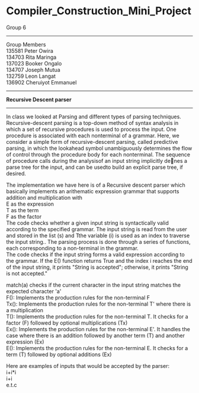 # Compiler_Construction_Mini_Project
Group 6  

___________________________________________________________________________________________________________
Group Members  
135581 Peter Owira  
134703 Rita Maringa  
137023 Booker Ongalo  
134707 Joseph Mutua  
132759 Leon Langat  
136902 Cheruiyot Emmanuel
___________________________________________________________________________________________________________

**Recursive Descent parser**
____________________________________________________________________________________________________________
In class we looked at Parsing and different types of parsing techniques. Recursive-descent parsing is a top-down method of syntax analysis in which a set of recursive procedures is used to process the input. One procedure is
associated with each nonterminal of a grammar. Here, we consider a simple form of recursive-descent parsing, called predictive parsing, in which the lookahead symbol unambiguously determines the flow of control through the procedure
body for each nonterminal. The sequence of procedure calls during the analysisof an input string implicitly denes a parse tree for the input, and can be usedto build an explicit parse tree, if desired.

The implementation we have here is of a Recursive descent parser which basically implements an arithematic expression grammar that supports addition and multiplication with   
E as the expression  
T as the term  
F as the factor  
The code checks whether a given input string is syntactically valid according to the specified grammar. The input string is read from the user and stored in the list (s) and Tthe variable (i) is used as an index to traverse the input string.. The parsing process is done through a series of functions, each corresponding to a non-terminal in the grammar.  
The code checks if the input string forms a valid expression according to the grammar. If the E() function returns True and the index i reaches the end of the input string, it prints "String is accepted"; otherwise, it prints "String is not accepted."

match(a) checks if the current character in the input string matches the expected character 'a'  
F(): Implements the production rules for the non-terminal F  
Tx(): Implements the production rules for the non-terminal T' where there is a multiplication  
T(): Implements the production rules for the non-terminal T. It checks for a factor (F) followed by optional multiplications (Tx)  
Ex(): Implements the production rules for the non-terminal E'. It handles the case where there is an addition followed by another term (T) and another expression (Ex)  
E(): Implements the production rules for the non-terminal E. It checks for a term (T) followed by optional additions (Ex)  


Here are examples of inputs that would be accepted by the parser:  
i+i*i  
i+i  
e.t.c  
